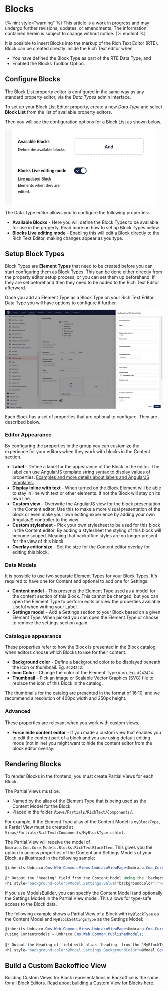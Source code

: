 # Blocks

{% hint style="warning" %}
This article is a work in progress and may undergo further revisions, updates, or amendments. The information contained herein is subject to change without notice.
{% endhint %}

It is possible to insert Blocks into the markup of the Rich Text Editor (RTE). Block can be created directly inside the Rich Text editor when

* You have defined the Block Type as part of the RTE Data Type, and
* Enabled the Blocks Toolbar Option.

## Configure Blocks

The Block List property editor is configured in the same way as any standard property editor, via the _Data Types_ admin interface.

To set up your Block List Editor property, create a new _Data Type_ and select **Block List** from the list of available property editors.

Then you will see the configuration options for a Block List as shown below.

![Rich Text Editor - Data Type Block Fields](images/rte-data-type-block-fields.jpg)

The Data Type editor allows you to configure the following properties:

* **Available Blocks** - Here you will define the Block Types to be available for use in the property. Read more on how to set up Block Types below.
* **Blocks Live editing mode** - Enabling this will edit a Block directly to the Rich Text Editor, making changes appear as you type.

## Setup Block Types

Block Types are **Element Types** that need to be created before you can start configuring them as Block Types. This can be done either directly from the property editor setup process, or you can set them up beforehand. If they are set beforehand then they need to be added to the Rich Text Editor afterward.

Once you add an Element Type as a Block Type on your Rich Text Editor Data Type you will have options to configure it further.

![Rich Text Editor - Data Type Block Configuration](images/rte-data-type-block-type-editor.jpeg)

Each Block has a set of properties that are optional to configure. They are described below.

### Editor Appearance

By configuring the properties in the group you can customize the experience for your editors when they work with blocks in the Content section.

* **Label** - Define a label for the appearance of the Block in the editor. The label can use AngularJS template string syntax to display values of properties. [Examples and more details about labels and AngularJS templates.](../block-editor/label-property-configuration.md)
* **Display Inline with text** - When turned on the Block Element will be able to stay in line with text or other elements. If not the Block will stay on its own line.
* **Custom view** - Overwrite the AngularJS view for the block presentation in the Content editor. Use this to make a more visual presentation of the block or even make your own editing experience by adding your own AngularJS controller to the view.
* **Custom stylesheet** - Pick your own stylesheet to be used for this block in the Content editor. By adding a stylesheet the styling of this block will become scoped. Meaning that backoffice styles are no longer present for the view of this block.
* **Overlay editor size** - Set the size for the Content editor overlay for editing this block.

### Data Models

It is possible to use two separate Element Types for your Block Types. It's required to have one for Content and optional to add one for Settings.

* **Content model** - This presents the Element Type used as a model for the content section of this Block. This cannot be changed, but you can open the Element Type to perform edits or view the properties available. Useful when writing your Label.
* **Settings model** - Add a Settings section to your Block based on a given Element Type. When picked you can open the Element Type or choose to remove the settings section again.

### Catalogue appearance

These properties refer to how the Block is presented in the Block catalog when editors choose which Blocks to use for their content.

* **Background color** - Define a background color to be displayed beneath the icon or thumbnail. Eg. `#424242`.
* **Icon Color** - Change the color of the Element Type icon. Eg. `#242424`.
* **Thumbnail** - Pick an image or Scalable Vector Graphics (SVG) file to replace the icon of this Block in the catalog.

The thumbnails for the catalog are presented in the format of 16:10, and we recommend a resolution of 400px width and 250px height.

### Advanced

These properties are relevant when you work with custom views.

* **Force hide content editor** - If you made a custom view that enables you to edit the content part of a block and you are using default editing mode (not inline) you might want to hide the content editor from the block editor overlay.

## Rendering Blocks

To render Blocks in the frontend, you must create Partial Views for each Block.

The Partial Views must be:

* Named by the alias of the Element Type that is being used as the Content Model for the Block.
* Placed in the folder `Views/Partials/RichText/Components/`.

For example, if the Element Type alias of the Content Model is `myBlockType`, a Partial View must be created at `Views/Partials/RichText/Components/MyBlockType.cshtml`.

The Partial View will receive the model of `Umbraco.Cms.Core.Models.Blocks.RichTextBlockItem`. This gives you the option to access properties of the Content and Settings Models of your Block, as illustrated in the following sample:

```csharp
@inherits Umbraco.Cms.Web.Common.Views.UmbracoViewPage<Umbraco.Cms.Core.Models.Blocks.RichTextBlockItem>

@* Output the 'heading' field from the Content Model using the `backgroundColor` field from the Settings Model as background color *@
<h1 style="background-color:@Model.Settings.Value("backgroundColor")">@Model.Content.Value("heading")</h1>
```

If you use ModelsBuilder, you can specify the Content Model (and optionally the Settings Model) in the Partial View model. This allows for type-safe access to the Block data.

The following example shows a Partial View of a Block with `MyBlockType` as the Content Model and `MyBlockSettingsType` as the Settings Model:

```csharp
@inherits Umbraco.Cms.Web.Common.Views.UmbracoViewPage<Umbraco.Cms.Core.Models.Blocks.RichTextBlockItem<MyBlockType, MyBlockSettingsType>>
@using ContentModels = Umbraco.Cms.Web.Common.PublishedModels;

@* Output the Heading of field with alias 'heading' from the 'MyBlockType' Content Model *@
<h1 style="background-color:@Model.Settings.BackgroundColor">@Model.Content.Heading</h1>
```

## Build a Custom Backoffice View

Building Custom Views for Block representations in Backoffice is the same for all Block Editors. [Read about building a Custom View for Blocks here](../../../../../tutorials/creating-custom-views-for-blocklist.md).
